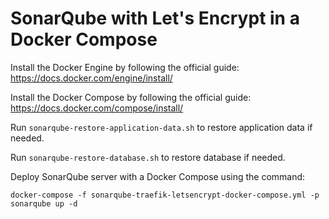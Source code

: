 # SonarQube with Let's Encrypt in a Docker Compose

Install the Docker Engine by following the official guide: https://docs.docker.com/engine/install/

Install the Docker Compose by following the official guide: https://docs.docker.com/compose/install/

Run `sonarqube-restore-application-data.sh` to restore application data if needed.

Run `sonarqube-restore-database.sh` to restore database if needed.

Deploy SonarQube server with a Docker Compose using the command:

`docker-compose -f sonarqube-traefik-letsencrypt-docker-compose.yml -p sonarqube up -d`

